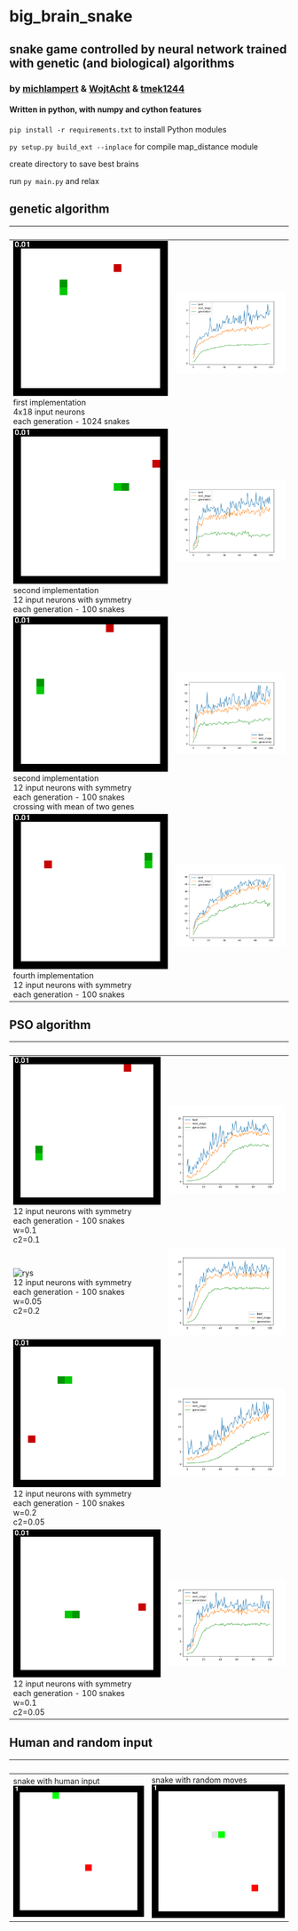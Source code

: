# big_brain_snake

## snake game controlled by neural network trained with genetic (and biological) algorithms

### by [michlampert](http://github.com/michlampert) & [WojtAcht](http://github.com/WojtAcht) & [tmek1244](http://github.com/tmek1244)

#### Written in python, with numpy and cython features

`pip install -r requirements.txt` to install Python modules

`py setup.py build_ext --inplace` for compile map_distance module

create directory to save best brains

run `py main.py` and relax

## genetic algorithm

| <img width="1000px"> | <img width="1000px"> |
| -- | -- |
| ![rys](demos/demo_first_implementation.gif) <br/> first implementation <br/> 4x18 input neurons <br/> each generation - 1024 snakes| ![rys](logs/logs_1.png)|
| ![rys](demos/demo_second_implementation.gif) <br/> second implementation <br/> 12 input neurons with symmetry <br/> each generation - 100 snakes | ![rys](logs/logs_6.png)|
| ![rys](demos/demo_third_implementation.gif) <br/> second implementation <br/> 12 input neurons with symmetry <br/> each generation - 100 snakes <br/> crossing with mean of two genes| ![rys](logs/logs_5.png)|
| ![rys](demos/demo_fourth_implementation.gif) <br/> fourth implementation <br/> 12 input neurons with symmetry <br/> each generation - 100 snakes | ![rys](logs/logs_7.png)|


## PSO algorithm

| <img width="1000px"> | <img width="1000px"> |
| -- | -- |
| ![rys](demos/demo_PSO_1.gif) <br/> 12 input neurons with symmetry <br/> each generation - 100 snakes <br/> w=0.1 <br/> c2=0.1| ![rys](logs/logs_8.png) |
| ![rys](demos/demo_PSO_2.gif) <br/> 12 input neurons with symmetry <br/> each generation - 100 snakes <br/> w=0.05 <br/> c2=0.2 | ![rys](logs/logs_9.png) |
| ![rys](demos/demo_PSO_3.gif) <br/> 12 input neurons with symmetry <br/> each generation - 100 snakes <br/> w=0.2 <br/> c2=0.05 | ![rys](logs/logs_10.png) |
| ![rys](demos/demo_PSO_4.gif) <br/> 12 input neurons with symmetry <br/> each generation - 100 snakes <br/> w=0.1 <br/> c2=0.05 | ![rys](logs/logs_11.png) |


## Human and random input

| <img width="1000px"> | <img width="1000px"> |
| -- | -- |
| snake with human input <br/> ![rys](demos/demo.gif) | snake with random moves <br/> ![rys](demos/demo1.gif) |
